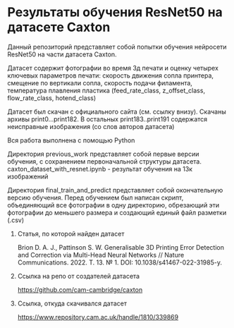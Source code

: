 # Результаты обучения ResNet50 на датасете Caxton

Данный репозиторий представляет собой попытки обучения нейросети ResNet50 на части датасета Caxton. 

Датасет содержит фотографии во время 3д печати и оценку четырех ключевых параметров печати: скорость движения сопла принтера, смещение по вертикали сопла, скорость подачи филамента, температура плавления пластика (feed_rate_class, z_offset_class, flow_rate_class, hotend_class)

Датасет был скачан с официального сайта (см. ссылку внизу). Скачаны архивы print0...print182. В остальных print183..print191 содержатся неисправные изображения (со слов авторов датасета)

Вся работа выполнена с помощью Python

Директория previous_work представляет собой первые версии обучения, с сохранением первоначальной структуры датасета.
caxton_dataset_with_resnet.ipynb - результат обучения на 13к изображений

Директория final_train_and_predict представляет собой окончательную версию обучения. Перед обучением был написан скрипт, объединяющий все фотографии в одну директорию, обрезающий эти фотографии до меньшего размера и создающий единый файл разметки (.csv)

1. Статья, по которой найден датасет
   
    Brion D. A. J., Pattinson S. W. Generalisable 3D Printing Error Detection and Correction via Multi-Head Neural Networks // Nature Communications. 2022. Т. 13. № 1. DOI: 
    10.1038/s41467-022-31985-y.

3. Ссылка на репо от создателей датасета
   
   https://github.com/cam-cambridge/caxton

5. Ссылка, откуда скачивался датасет
   
   https://www.repository.cam.ac.uk/handle/1810/339869

